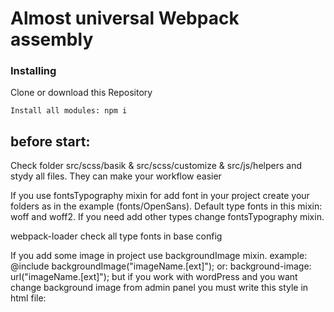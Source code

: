 # Almost universal Webpack assembly

### Installing
Clone or download this Repository

```
Install all modules: npm i
```

## before start:
Check folder src/scss/basik & src/scss/customize & src/js/helpers and stydy all files. They can make your workflow easier

If you use fontsTypography mixin for add font in your project create your folders as in the example (fonts/OpenSans).
Default type fonts in this mixin: woff and woff2. If you need add other types change fontsTypography mixin.

webpack-loader check all type fonts in base config

If you add some image in project use backgroundImage mixin.
example:  @include backgroundImage("imageName.[ext]");
or: background-image: url("imageName.[ext]");
but if you work with wordPress and you want change background image from admin panel you must write this style in html file:
<div class="class-name" style="background-image: url('imageName.[ext]');"> 